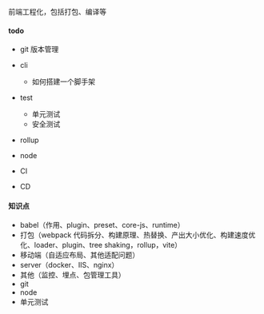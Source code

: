 前端工程化，包括打包、编译等

#### todo

- git 版本管理

- cli

  - 如何搭建一个脚手架

- test

  - 单元测试
  - 安全测试

- rollup

- node

- CI

- CD

#### 知识点

- babel（作用、plugin、preset、core-js、runtime）
- 打包（webpack 代码拆分、构建原理、热替换、产出大小优化、构建速度优化、loader、plugin、tree shaking，rollup，vite）
- 移动端（自适应布局、其他适配问题）
- server（docker、IIS、nginx）
- 其他（监控、埋点、包管理工具）
- git
- node
- 单元测试
